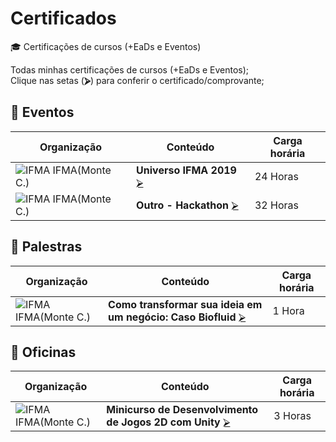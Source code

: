 # Certificados  
🎓 Certificações de cursos (+EaDs e Eventos)  

Todas minhas certificações de cursos (+EaDs e Eventos);  
Clique nas setas (**⮚**) para conferir o certificado/comprovante;  

## 📜 Eventos  
  | Organização         | Conteúdo                  | Carga horária 
  | ------------------- | ------------------------- | ------------- | 
  | ![][sIF] IFMA(Monte C.)  | **Universo IFMA 2019**  [⮚][EV1]  | 24 Horas     |
  | ![][sIF] IFMA(Monte C.)  | **Outro - Hackathon**  [⮚][EV2]  | 32 Horas     |

## 📜 Palestras  
  | Organização         | Conteúdo                  | Carga horária 
  | ------------------- | ------------------------- | ------------- | 
  | ![][sIF] IFMA(Monte C.)  | **Como transformar sua ideia em um negócio: Caso Biofluid**  [⮚][PL1]  | 1 Hora       |

## 📜 Oficinas  
  | Organização         | Conteúdo                  | Carga horária 
  | ------------------- | ------------------------- | ------------- | 
  | ![][sIF] IFMA(Monte C.)  | **Minicurso de Desenvolvimento de Jogos 2D com Unity**  [⮚][OF1]  | 3 Horas       |


<!-- -=- # --- REFERÊNCIAS --- # -=- -->
<!-- Links/Eventos -->
[EV1]: eventos/Certificado_universoifma2019_Participacao_17-15-51 "Universo IFMA 2019"
[EV2]: eventos/certificao_ifma_hackathon "Outro - Hackathon"

<!-- Links/Palestras -->
[PL1]: palestras/Certificado_universoifma2019_Palestra_17-16-19.pdf "Como transformar sua ideia em um negócio: Caso Biofluid"

<!-- Links/Oficinas -->
[OF1]: oficinas/Certificado_universoifma2019_Oficina_17-16-06.pdf  "Minicurso de Desenvolvimento de Jogos 2D com Unity"

<!-- Links/Img -->
[sIF]: i/ifma.png "IFMA" 
